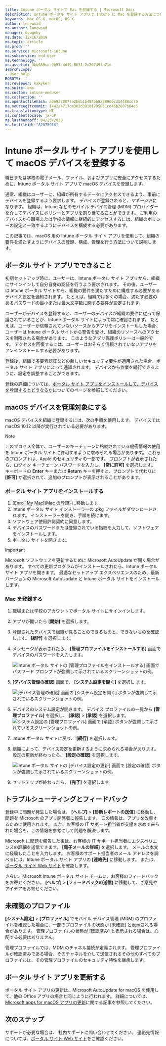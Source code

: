 ```yaml
---
title: Intune ポータル サイトで Mac を登録する | Microsoft Docs
description: Intune ポータル サイト アプリで Intune に Mac を登録する方法について説明します。
keywords: Mac OS X, macOS, OS X
author: lenewsad
ms.author: lanewsad
manager: dougeby
ms.date: 12/16/2019
ms.topic: article
ms.prod: ''
ms.service: microsoft-intune
ms.subservice: end-user
ms.technology: ''
ms.assetid: 3bb659cc-9b57-4d19-8631-2c26749fa71c
searchScope:
- User help
ROBOTS: ''
ms.reviewer: kakyker
ms.suite: ems
ms.custom: intune-enduser
ms.collection: ''
ms.openlocfilehash: a069a70077a2b6b1b484bb8a88960c314488cc70
ms.sourcegitcommit: 1442a4717ca362d38101785851cd45b2687b64e5
ms.translationtype: HT
ms.contentlocale: ja-JP
ms.lasthandoff: 04/23/2020
ms.locfileid: "82075916"
---
```

# <a name="enroll-your-macos-device-using-the-company-portal-app"></a>Intune ポータル サイト アプリを使用して macOS デバイスを登録する  

職日または学校の電子メール、ファイル、およびアプリに安全にアクセスするために、Intune ポータル サイト アプリで macOS デバイスを登録します。

通常、組織はユーザーに、組織が所有するデータにアクセスできるよう、事前にデバイスを登録するよう要求します。 デバイスが登録されると、*マネージド*になります。 組織は、Intune などのモバイル デバイス管理 (MDM) プロバイダーを介してデバイスにポリシーとアプリを割り当てることができます。 ご利用のデバイスから職場または学校の情報に継続的にアクセスするには、組織のポリシーの設定と一致するようにデバイスを構成する必要があります。  

この記事では、macOS 用の Intune ポータル サイト アプリを使用して、組織の要件を満たすようにデバイスの登録、構成、管理を行う方法について説明します。  


## <a name="what-to-expect-from-the-company-portal-app"></a>ポータル サイト アプリでできること

初期セットアップ時に、ユーザーは、Intune ポータル サイト アプリから、組織にサインインして自分自身の認証を行うよう要求されます。 その後、ユーザーは Intune ポータル サイトから、組織の要件を満たすために構成する必要があるデバイス設定を通知されます。 たとえば、組織では多くの場合、満たす必要のあるパスワードの最小または最大文字数に関する要件が設定されます。    

ユーザーがデバイスを登録すると、ユーザーのデバイスが組織の要件に従って保護されていることが、Intune ポータル サイトによって常に確認されます。 たとえば、ユーザーが信頼されていないソースからアプリをインストールした場合、ユーザーは Intune ポータル サイトから警告を受け、組織のリソースへのアクセスを制限される場合があります。 このようなアプリ保護ポリシーは一般的です。 アクセスを回復するには、ユーザーはおそらく信頼されていないアプリをアンインストールする必要があります。 

登録後、組織で多要素認証などの新しいセキュリティ要件が適用された場合、ポータル サイト アプリによって通知されます。 デバイスから作業を続行できるように、設定を調整することができます。  

登録の詳細については、[ポータル サイト アプリをインストールして、デバイスを登録するとどうなるか](what-happens-if-you-install-the-Company-Portal-app-and-enroll-your-device-in-intune-macos.md)についてのページを参照してください。  

## <a name="get-your-macos-device-managed"></a>macOS デバイスを管理対象にする  
macOS デバイスを組織に登録するには、次の手順を使用します。 デバイスでは macOS 10.12 以降が実行されている必要があります。   

> [!NOTE]
> このプロセス全体で、ユーザーのキーチェーンに格納されている機密情報の使用を Intune ポータル サイトに許可するように求められる場合があります。 これらのプロンプトは、Apple のセキュリティの一部です。 プロンプトが表示されたら、ログイン キーチェーン パスワードを入力し、 **[常に許可]** を選択します。 キーボードの **Enter** キーまたは **Return** キーを押すと、プロンプトで代わりに **[許可]** が選択されて、追加のプロンプトが表示されることがあります。  

### <a name="install-company-portal-app"></a>ポータル サイト アプリをインストールする  
1. [[Enroll My Mac]\(Mac の登録\)](https://go.microsoft.com/fwlink/?linkid=853070) に移動します。  
2. Intune ポータル サイト インストーラーの .pkg ファイルがダウンロードされます。 インストーラーを開き、手順を続けます。 
3. ソフトウェア使用許諾契約に同意します。 
4. デバイスのパスワードまたは登録されている指紋を入力して、ソフトウェアをインストールします。  
5. ポータル サイトを開きます。 

> [!IMPORTANT]
> Microsoft ソフトウェアを更新するために Microsoft AutoUpdate が開く場合があります。 すべての更新プログラムがインストールされたら、Intune ポータル サイト アプリを開きます。 最適なセットアップ エクスペリエンスのため、最新バージョンの Microsoft AutoUpdate と Intune ポータル サイトをインストールします。  


### <a name="enroll-your-mac"></a>Mac を登録する  


1. 職場または学校のアカウントでポータル サイトにサインインします。  
2. アプリが開いたら **[開始]** を選択します。  
3. 登録されたデバイスで組織が見ることのできるものと、できないものを確認します。 **[続行]** を選択します。
4.  メッセージが表示されたら、 **[管理プロファイルをインストールする]** 画面でデバイスのパスワードを入力します。

    ![Intune ポータル サイトの [管理プロファイルをインストールする] 画面でパスワード プロンプトが強調して示されているスクリーンショットの例。](./media/install-management-profile-macos-1912.PNG)   
5. **[デバイス管理の確認]** 画面で、 **[システム設定を開く]** を選択し ます。  

    ![[デバイス管理の確認] 画面の [システム設定を開く] ボタンが強調して示されているスクリーンショットの例。](./media/confirm-device-management-macos-1912.PNG)  
6. デバイスのシステム設定が開きます。 デバイス プロファイルの一覧から **[管理プロファイル]** を選択し、 **[承認]**  >  **[承認]** を選択します。  
    ![システム設定の [管理プロファイル] 画面で [承認] ボタンが強調して示されているスクリーンショットの例。](./media/management-profile-approve-macos-1912.PNG)   
1. Intune ポータル サイトに戻り、 **[続行]** を選択します。    
2. 組織によって、デバイス設定を更新するように求められる場合があります。 設定の更新が終わったら、 **[設定の確認]** を選択します。  

    ![Intune ポータル サイトの [デバイス設定の更新] 画面で [設定の確認] ボタンが強調して示されているスクリーンショットの例。](./media/update-settings-mac-1911.PNG)  
9. セットアップが終わったら、 **[完了]** を選択します。  


 ## <a name="troubleshooting-and-feedback"></a>トラブルシューティングとフィードバック   

登録中に問題が発生した場合は、 **[ヘルプ]**  >  **[診断レポートの送信]** に移動し、問題を Microsoft のアプリ開発者に報告します。 この情報は、アプリを改善するために使用されます。 また、お客様の IT サポート担当者が支援を求めて来られた場合も、この情報を参考にして問題を解決します。  

Microsoft に問題を報告した後は、お客様の IT サポート担当者にエクスペリエンスの詳細を送信できます。 **[電子メールの詳細]** を選択します。 メールの本文に経験したことを入力します。 お客様のサポート担当者のメール アドレスを調べるには、Intune ポータル サイト アプリの **[連絡先]** に移動します。 または、[ポータル サイト Web サイト](https://go.microsoft.com/fwlink/?linkid=2010980)を確認します。  
 

さらに、Microsoft Intune ポータル サイト チームに、お客様のフィードバックをお寄せください。 **[ヘルプ]**  >  **[フィードバックの送信]** に移動して、ご意見やアイデアをお寄せください。  

## <a name="unverified-profiles"></a>未確認のプロファイル  
**[システム設定]**  >  **[プロファイル]** でモバイル デバイス管理 (MDM) のプロファイルを確認した場合に、一部のプロファイルの状態が [未確認] と表示される場合があります。 管理プロファイルの状態が [確認済み] と表示される場合は、心配する必要はありません。  

管理プロファイルでは、MDM のチャネル接続が定義されます。 管理プロファイルが確認済みである場合、そのチャネルを介して送信されるその他のすべてのプロファイルは、その管理プロファイルのセキュリティ特性を継承します。  

## <a name="updating-the-company-portal-app"></a>ポータル サイト アプリを更新する

ポータル サイト アプリの更新は、Microsoft AutoUpdate for macOS を使用して、他の Office アプリの場合と同じように行われます。 詳細については、[Microsoft apps for macOS アプリの更新](https://support.office.com/article/Check-for-Office-for-Mac-updates-automatically-bfd1e497-c24d-4754-92ab-910a4074d7c1)に関する記事を参照してください。  

## <a name="next-steps"></a>次のステップ  
サポートが必要な場合は、 社内サポートに問い合わせてください。 連絡先情報については、[ポータル サイト Web サイト](https://go.microsoft.com/fwlink/?linkid=2010980)をご確認ください。  


